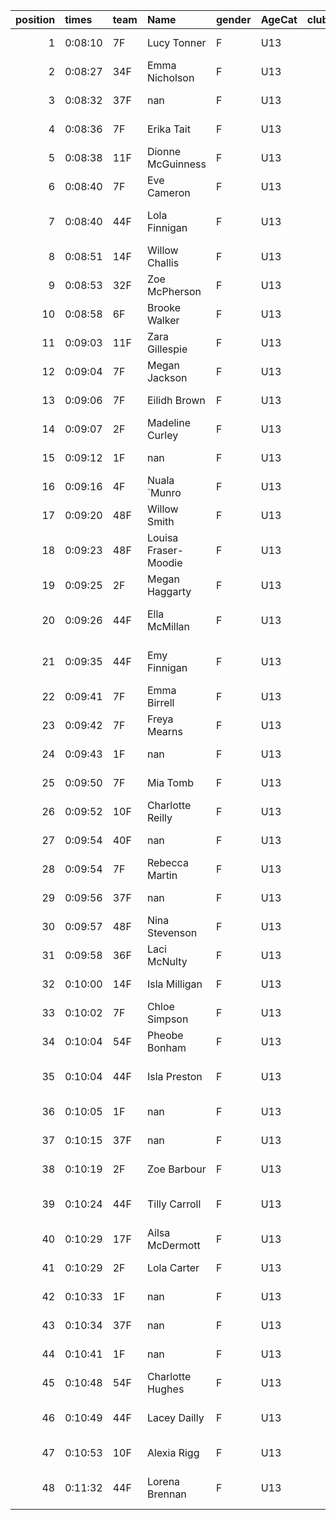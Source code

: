 |   position | times   | team   | Name                 | gender   | AgeCat   |   clubnumber | Club name            | Website                               |
|-----------:|:--------|:-------|:---------------------|:---------|:---------|-------------:|:---------------------|:--------------------------------------|
|          1 | 0:08:10 | 7F     | Lucy Tonner          | F        | U13      |            7 | Giffnock North AC    | https://www.giffnocknorth.co.uk/      |
|          2 | 0:08:27 | 34F    | Emma Nicholson       | F        | U13      |           34 | Kilbarchan AAC       | https://kilbarchanaac.org.uk/         |
|          3 | 0:08:32 | 37F    | nan                  | F        | U13      |           37 | Law & District AAC   | http://www.lawaac.co.uk/              |
|          4 | 0:08:36 | 7F     | Erika Tait           | F        | U13      |            7 | Giffnock North AC    | https://www.giffnocknorth.co.uk/      |
|          5 | 0:08:38 | 11F    | Dionne McGuinness    | F        | U13      |           11 | Airdrie Harriers     | http://airdrieharriers.org/           |
|          6 | 0:08:40 | 7F     | Eve Cameron          | F        | U13      |            7 | Giffnock North AC    | https://www.giffnocknorth.co.uk/      |
|          7 | 0:08:40 | 44F    | Lola Finnigan        | F        | U13      |           44 | North Ayrshire AAC   | https://naathletics.co.uk/            |
|          8 | 0:08:51 | 14F    | Willow Challis       | F        | U13      |           14 | Ayr Seaforth AC      | https://www.ayrseaforth.co.uk/        |
|          9 | 0:08:53 | 32F    | Zoe McPherson        | F        | U13      |           32 | Helensburgh AAC      | https://www.helensburghaac.com/       |
|         10 | 0:08:58 | 6F     | Brooke Walker        | F        | U13      |            6 | Cambuslang Harriers  | https://cambuslangharriers.org/       |
|         11 | 0:09:03 | 11F    | Zara Gillespie       | F        | U13      |           11 | Airdrie Harriers     | http://airdrieharriers.org/           |
|         12 | 0:09:04 | 7F     | Megan Jackson        | F        | U13      |            7 | Giffnock North AC    | https://www.giffnocknorth.co.uk/      |
|         13 | 0:09:06 | 7F     | Eilidh Brown         | F        | U13      |            7 | Giffnock North AC    | https://www.giffnocknorth.co.uk/      |
|         14 | 0:09:07 | 2F     | Madeline Curley      | F        | U13      |            2 | Kilmarnock H&AC      | http://www.kilmarnockharriers.com/    |
|         15 | 0:09:12 | 1F     | nan                  | F        | U13      |            1 | East Kilbride AC     | http://www.ekac.org.uk/               |
|         16 | 0:09:16 | 4F     | Nuala `Munro         | F        | U13      |            4 | Inverclyde AC        | https://www.inverclydeac.org/         |
|         17 | 0:09:20 | 48F    | Willow Smith         | F        | U13      |           48 | Springburn Harriers  | https://www.springburnharriers.co.uk/ |
|         18 | 0:09:23 | 48F    | Louisa Fraser-Moodie | F        | U13      |           48 | Springburn Harriers  | https://www.springburnharriers.co.uk/ |
|         19 | 0:09:25 | 2F     | Megan Haggarty       | F        | U13      |            2 | Kilmarnock H&AC      | http://www.kilmarnockharriers.com/    |
|         20 | 0:09:26 | 44F    | Ella McMillan        | F        | U13      |           44 | North Ayrshire AAC   | https://naathletics.co.uk/            |
|         21 | 0:09:35 | 44F    | Emy Finnigan         | F        | U13      |           44 | North Ayrshire AAC   | https://naathletics.co.uk/            |
|         22 | 0:09:41 | 7F     | Emma Birrell         | F        | U13      |            7 | Giffnock North AC    | https://www.giffnocknorth.co.uk/      |
|         23 | 0:09:42 | 7F     | Freya Mearns         | F        | U13      |            7 | Giffnock North AC    | https://www.giffnocknorth.co.uk/      |
|         24 | 0:09:43 | 1F     | nan                  | F        | U13      |            1 | East Kilbride AC     | http://www.ekac.org.uk/               |
|         25 | 0:09:50 | 7F     | Mia Tomb             | F        | U13      |            7 | Giffnock North AC    | https://www.giffnocknorth.co.uk/      |
|         26 | 0:09:52 | 10F    | Charlotte Reilly     | F        | U13      |           10 | Shettleston Harriers | http://shettlestonharriers.org.uk/    |
|         27 | 0:09:54 | 40F    | nan                  | F        | U13      |           40 | Motherwell AC        | https://motherwellac.com/             |
|         28 | 0:09:54 | 7F     | Rebecca Martin       | F        | U13      |            7 | Giffnock North AC    | https://www.giffnocknorth.co.uk/      |
|         29 | 0:09:56 | 37F    | nan                  | F        | U13      |           37 | Law & District AAC   | http://www.lawaac.co.uk/              |
|         30 | 0:09:57 | 48F    | Nina Stevenson       | F        | U13      |           48 | Springburn Harriers  | https://www.springburnharriers.co.uk/ |
|         31 | 0:09:58 | 36F    | Laci McNulty         | F        | U13      |           36 | Larkhall YMCA        | https://www.larkhallymcaharriers.org  |
|         32 | 0:10:00 | 14F    | Isla Milligan        | F        | U13      |           14 | Ayr Seaforth AC      | https://www.ayrseaforth.co.uk/        |
|         33 | 0:10:02 | 7F     | Chloe Simpson        | F        | U13      |            7 | Giffnock North AC    | https://www.giffnocknorth.co.uk/      |
|         34 | 0:10:04 | 54F    | Pheobe Bonham        | F        | U13      |           54 | VP-Glasgow           | https://www.vp-glasgow.com            |
|         35 | 0:10:04 | 44F    | Isla Preston         | F        | U13      |           44 | North Ayrshire AAC   | https://naathletics.co.uk/            |
|         36 | 0:10:05 | 1F     | nan                  | F        | U13      |            1 | East Kilbride AC     | http://www.ekac.org.uk/               |
|         37 | 0:10:15 | 37F    | nan                  | F        | U13      |           37 | Law & District AAC   | http://www.lawaac.co.uk/              |
|         38 | 0:10:19 | 2F     | Zoe Barbour          | F        | U13      |            2 | Kilmarnock H&AC      | http://www.kilmarnockharriers.com/    |
|         39 | 0:10:24 | 44F    | Tilly Carroll        | F        | U13      |           44 | North Ayrshire AAC   | https://naathletics.co.uk/            |
|         40 | 0:10:29 | 17F    | Ailsa McDermott      | F        | U13      |           17 | Calderglen Harriers  | http://www.calderglenharriers.org.uk/ |
|         41 | 0:10:29 | 2F     | Lola Carter          | F        | U13      |            2 | Kilmarnock H&AC      | http://www.kilmarnockharriers.com/    |
|         42 | 0:10:33 | 1F     | nan                  | F        | U13      |            1 | East Kilbride AC     | http://www.ekac.org.uk/               |
|         43 | 0:10:34 | 37F    | nan                  | F        | U13      |           37 | Law & District AAC   | http://www.lawaac.co.uk/              |
|         44 | 0:10:41 | 1F     | nan                  | F        | U13      |            1 | East Kilbride AC     | http://www.ekac.org.uk/               |
|         45 | 0:10:48 | 54F    | Charlotte Hughes     | F        | U13      |           54 | VP-Glasgow           | https://www.vp-glasgow.com            |
|         46 | 0:10:49 | 44F    | Lacey Dailly         | F        | U13      |           44 | North Ayrshire AAC   | https://naathletics.co.uk/            |
|         47 | 0:10:53 | 10F    | Alexia Rigg          | F        | U13      |           10 | Shettleston Harriers | http://shettlestonharriers.org.uk/    |
|         48 | 0:11:32 | 44F    | Lorena Brennan       | F        | U13      |           44 | North Ayrshire AAC   | https://naathletics.co.uk/            |
